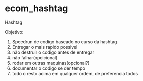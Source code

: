 # ecom_hashtag

 Hashtag

Objetivo:

1. Speedrun de codigo baseado no curso da hashtag
2. Entregar o mais rapido possivel
3. não destruir o codigo antes de entregar
4. não falhar(opcicional)
5. rodar em outras maquinas(opcional?)
6. documentar o codigo se der tempo
7. todo o resto acima em qualquer ordem, de preferencia todos
